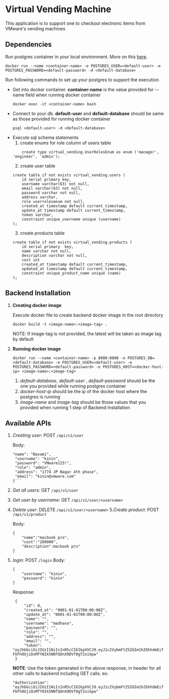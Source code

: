 # Virtual Vending Machine
This application is to support one to checkout electronic items from VMware's vending machines

## Dependencies
Run postgres container in your local environment. More on this [here](https://hub.docker.com/_/postgres).
```
docker run --name <container-name> -e POSTGRES_USER=<default-user> -e POSTGRES_PASSWORD=<default-password> -d <default-database>
```

Run following commands to set up your postgres to support the execution

- Get into docker container. **container-name** is the value provided for --name field when running docker container 
    ```
    docker exec -it <container-name> bash
    ```
- Connect to your db. **default-user** and **default-database** should be same as those provided for running docker container
    ```
    psql <default-user> -d <default-database>
    ```
- Execute sql schema statements
    1. create enums for role column of users table
    ```
        create type virtual_vending.UserRolesEnum as enum ('manager', 'engineer', 'admin');
    ```
    2. create user table   
    ```
    create table if not exists virtual_vending.users (
        id serial primary key,
        username varchar(63) not null,
        email varchar(63) not null,
        password varchar not null,
        address varchar,
        role userrolesenum not null,
        created_at timestamp default current_timestamp,
        update_at timestamp default current_timestamp,
        token varchar,
        constraint unique_username unique (username)
    ); 
    ```
    3. create products table   
    ```
    create table if not exists virtual_vending.products (
        id serial primary  key,
        name varchar not null,
        description varchar not null,
        cost int
        created_at timestamp default current_timestamp,
        updated_at timestamp default current_timestamp,
        constraint unique_product_name unique (name)
    );
    ```
  
 
## Backend Installation
1. **Creating docker image**

    Execute docker file to create backend docker image in the root directory
    ```
    docker build -t <image-name>:<image-tag> .
    ```
    NOTE: If image-tag is not provided, the latest will be taken as image tag by default
2. **Running docker image**

    ```
   docker run --name <container-name> -p 8080:8080 -e POSTGRES_DB=<default-database> -e POSTGRES_USER=<default-user> -e POSTGRES_PASSWORD=<default-password> -e POSTGRES_HOST=<docker-host-ip> <image-name>:<image-tag>
   ```
   1. *default-database*, *default-user* , *default-password* should be the one you provided while running postgres container
   2. *docker-host-ip* should be the ip of the docker host where the postgres is running
   3. *image-name* and *image-tag* should be those values that you provided when running 1 step of Backend Installation
   
   
## Available APIs
1. *Creating user*: POST
    ```/api/v1/user```

    Body:
    ```{
    "name": "Navami",
     "username": "kinin",
     "password": "VMware123!",
     "role": "admin",
     "address": "1774 JP Nagar 4th phase",
     "email": "kinin@vmware.com"
    }```
2. *Get all users*: GET
    ```/api/v1/user```
3. *Get user by username*: GET
    ```/api/v1/user/<username>```
4. *Delete user*: DELETE
    ```/api/v1/user/<username>```
5.*Create product*: POST
    ```/api/v1/product```

    Body:
    ```
   {
        "name":"macbook pro",
        "cost":"200000",
        "description":macbook pro"
    }
   ```

6. *login*: POST
    ```/login```
    Body:
    ```
    {
        "username": "kinin",
        "password": "kinin"
    }
   ```
   Response:
   ```
    {
        "id": 0,
        "created_at": "0001-01-01T00:00:00Z",
        "update_at": "0001-01-01T00:00:00Z",
        "name": "",
        "username": "madhava",
        "password": "",
        "role": "",
        "address": "",
        "email": "",
        "token": "eyJhbGciOiJIUzI1NiIsInR5cCI6IkpXVCJ9.eyJ1c2VybmFtZSI6Im1hZGhhdmEifQ.QprsO-FkFhOUjiOsMfY8Ik5NNfQOnX9DVf8gT2xikpw"
    }
    ```
   
   **NOTE**: Use the token generated in the above response, in header for all other calls to backend including GET calls. 
   ex:
   ```
   "Authorization":  "eyJhbGciOiJIUzI1NiIsInR5cCI6IkpXVCJ9.eyJ1c2VybmFtZSI6Im1hZGhhdmEifQ.QprsO-FkFhOUjiOsMfY8Ik5NNfQOnX9DVf8gT2xikpw"
   ```
   

